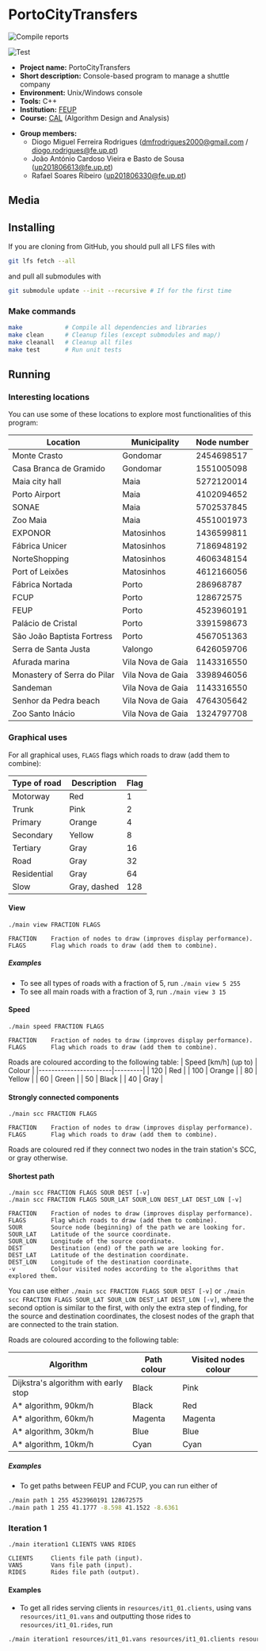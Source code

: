 # PortoCityTransfers <!-- {#mainpage} -->

![Compile reports](https://github.com/dmfrodrigues/feup-cal-proj/workflows/Compile%20reports/badge.svg)

![Test](https://github.com/dmfrodrigues/feup-cal-proj/workflows/Test/badge.svg)

- **Project name:** PortoCityTransfers
- **Short description:** Console-based program to manage a shuttle company
- **Environment:** Unix/Windows console
- **Tools:** C++
- **Institution:** [FEUP](https://sigarra.up.pt/feup/en/web_page.Inicial)
- **Course:** [CAL](https://sigarra.up.pt/feup/en/UCURR_GERAL.FICHA_UC_VIEW?pv_ocorrencia_id=436441) (Algorithm Design and Analysis)
<!-- - **Project grade:** ??/20.0 -->
- **Group members:**
    - Diogo Miguel Ferreira Rodrigues (dmfrodrigues2000@gmail.com / diogo.rodrigues@fe.up.pt)
    - João António Cardoso Vieira e Basto de Sousa (up201806613@fe.up.pt)
    - Rafael Soares Ribeiro (up201806330@fe.up.pt)

## Media

## Installing

If you are cloning from GitHub, you should pull all LFS files with

```sh
git lfs fetch --all
```

and pull all submodules with

```sh
git submodule update --init --recursive # If for the first time
```

### Make commands

```sh
make            # Compile all dependencies and libraries
make clean      # Cleanup files (except submodules and map/)
make cleanall   # Cleanup all files
make test       # Run unit tests
```

## Running

### Interesting locations

You can use some of these locations to explore most functionalities of this program:

| Location                      | Municipality      | Node number   |
|-------------------------------|-------------------|---------------|
| Monte Crasto                  | Gondomar          | 2454698517    |
| Casa Branca de Gramido        | Gondomar          | 1551005098    |
| Maia city hall                | Maia              | 5272120014    |
| Porto Airport                 | Maia              | 4102094652    |
| SONAE                         | Maia              | 5702537845    |
| Zoo Maia                      | Maia              | 4551001973    |
| EXPONOR                       | Matosinhos        | 1436599811    |
| Fábrica Unicer                | Matosinhos        | 7186948192    |
| NorteShopping                 | Matosinhos        | 4606348154    |
| Port of Leixões               | Matosinhos        | 4612166056    |
| Fábrica Nortada               | Porto             | 286968787     |
| FCUP                          | Porto             | 128672575     |
| FEUP                          | Porto             | 4523960191    |
| Palácio de Cristal            | Porto             | 3391598673    |
| São João Baptista Fortress    | Porto             | 4567051363    |
| Serra de Santa Justa          | Valongo           | 6426059706    |
| Afurada marina                | Vila Nova de Gaia | 1143316550    |
| Monastery of Serra do Pilar   | Vila Nova de Gaia | 3398946056    |
| Sandeman                      | Vila Nova de Gaia | 1143316550    |
| Senhor da Pedra beach         | Vila Nova de Gaia | 4764305642    |
| Zoo Santo Inácio              | Vila Nova de Gaia | 1324797708    |

### Graphical uses

For all graphical uses, `FLAGS` flags which roads to draw (add them to combine):

| Type of road  | Description   | Flag  |
|---------------|---------------|-------|
| Motorway      | Red           |     1 |
| Trunk         | Pink          |     2 |
| Primary       | Orange        |     4 |
| Secondary     | Yellow        |     8 |
| Tertiary      | Gray          |    16 |
| Road          | Gray          |    32 |
| Residential   | Gray          |    64 |
| Slow          | Gray, dashed  |   128 |

#### View

```
./main view FRACTION FLAGS

FRACTION    Fraction of nodes to draw (improves display performance).
FLAGS       Flag which roads to draw (add them to combine).
```

##### Examples

- To see all types of roads with a fraction of 5, run `./main view 5 255`
- To see all main roads with a fraction of 3, run `./main view 3 15`

#### Speed

```
./main speed FRACTION FLAGS

FRACTION    Fraction of nodes to draw (improves display performance).
FLAGS       Flag which roads to draw (add them to combine).
```

Roads are coloured according to the following table:
| Speed [km/h] (up to)  | Colour  |
|-----------------------|---------|
|                   120 | Red     |
|                   100 | Orange  |
|                    80 | Yellow  |
|                    60 | Green   |
|                    50 | Black   |
|                    40 | Gray    |

#### Strongly connected components

```
./main scc FRACTION FLAGS

FRACTION    Fraction of nodes to draw (improves display performance).
FLAGS       Flag which roads to draw (add them to combine).
```

Roads are coloured red if they connect two nodes in the train station's SCC, or gray otherwise.

#### Shortest path

```
./main scc FRACTION FLAGS SOUR DEST [-v]
./main scc FRACTION FLAGS SOUR_LAT SOUR_LON DEST_LAT DEST_LON [-v]

FRACTION    Fraction of nodes to draw (improves display performance).
FLAGS       Flag which roads to draw (add them to combine).
SOUR        Source node (beginning) of the path we are looking for.
SOUR_LAT    Latitude of the source coordinate.
SOUR_LON    Longitude of the source coordinate.
DEST        Destination (end) of the path we are looking for.
DEST_LAT    Latitude of the destination coordinate.
DEST_LON    Longitude of the destination coordinate.
-v          Colour visited nodes according to the algorithms that explored them.
```

You can use either `./main scc FRACTION FLAGS SOUR DEST [-v]` or `./main scc FRACTION FLAGS SOUR_LAT SOUR_LON DEST_LAT DEST_LON [-v]`, where the second option is similar to the first, with only the extra step of finding, for the source and destination coordinates, the closest nodes of the graph that are connected to the train station.

Roads are coloured according to the following table:

| Algorithm                            | Path colour | Visited nodes colour |
|--------------------------------------|-------------|----------------------|
| Dijkstra's algorithm with early stop | Black       | Pink                 |
| A* algorithm, 90km/h                 | Black       | Red                  |
| A* algorithm, 60km/h                 | Magenta     | Magenta              |
| A* algorithm, 30km/h                 | Blue        | Blue                 |
| A* algorithm, 10km/h                 | Cyan        | Cyan                 |

##### Examples

- To get paths between FEUP and FCUP, you can run either of
```sh
./main path 1 255 4523960191 128672575
./main path 1 255 41.1777 -8.598 41.1522 -8.6361
```

### Iteration 1

```
./main iteration1 CLIENTS VANS RIDES

CLIENTS     Clients file path (input).
VANS        Vans file path (input).
RIDES       Rides file path (output).
```

#### Examples

- To get all rides serving clients in `resources/it1_01.clients`, using vans `resources/it1_01.vans` and outputting those rides to `resources/it1_01.rides`, run
```sh
./main iteration1 resources/it1_01.vans resources/it1_01.clients resources/it1_01.rides
```
